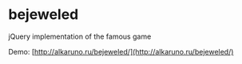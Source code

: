 bejeweled
=========

jQuery implementation of the famous game

Demo: [http://alkaruno.ru/bejeweled/](http://alkaruno.ru/bejeweled/)
